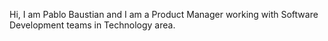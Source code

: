 Hi, I am Pablo Baustian and I am a Product Manager working with Software Development teams in Technology area.

<!---
pbaustianiv/pbaustianiv is a ✨ special ✨ repository because its `README.md` (this file) appears on your GitHub profile.
You can click the Preview link to take a look at your changes.
--->
